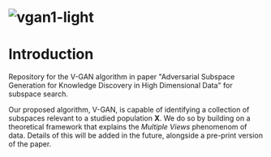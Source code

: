![vgan1-light](https://github.com/user-attachments/assets/770fe2f6-8c42-4e4d-b7bd-bf015c46f993)
============================================================================


# Introduction 
Repository for the V-GAN algorithm in paper "Adversarial Subspace Generation for Knowledge Discovery in High Dimensional Data" for subspace search.

Our proposed algorithm, V-GAN, is capable of identifying a collection of subspaces relevant to a studied population $\mathbf{X}$. We do so by building on a theoretical framework that explains the _Multiple Views_ phenomenom of data. 
Details of this will be added in the future, alongside a pre-print version of the paper.
